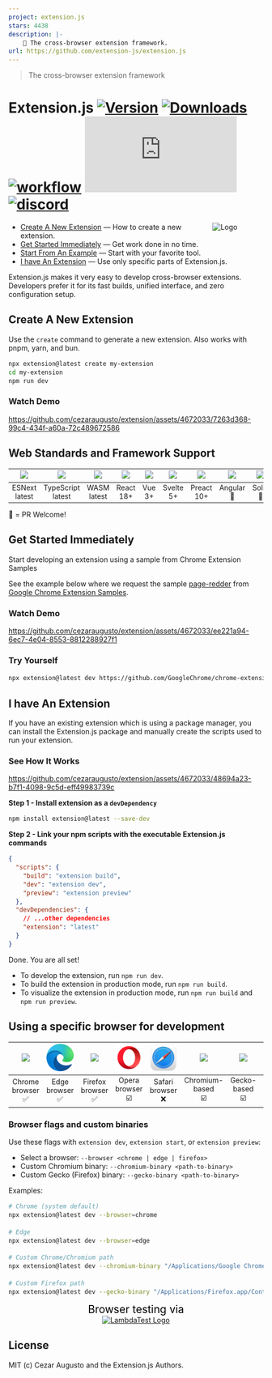 ```yaml
---
project: extension.js
stars: 4438
description: |-
    🧩 The cross-browser extension framework.
url: https://github.com/extension-js/extension.js
---
```


[npm-version-image]: https://img.shields.io/npm/v/extension.svg?color=0971fe
[npm-version-url]: https://www.npmjs.com/package/extension
[downloads-image]: https://img.shields.io/npm/dm/extension.svg?color=2ecc40
[downloads-url]: https://npmjs.org/package/extension
[action-image]: https://github.com/extension-js/extension.js/actions/workflows/ci.yml/badge.svg?branch=main&color=2ecc40
[action-url]: https://github.com/extension-js/extension.js/actions
[coverage-image]: https://img.shields.io/codecov/c/github/extension-js/extension.js?color=2ecc40
[coverage-url]: https://codecov.io/github/extension-js/extension.js
[discord-image]: https://img.shields.io/discord/1253608412890271755?label=Discord&logo=discord&style=flat&color=2ecc40
[discord-url]: https://discord.gg/v9h2RgeTSN
[snyk-image]: https://snyk.io/test/github/extension-js/extension/badge.svg?color=2ecc40
[snyk-url]: https://snyk.io/test/github/extension-js/extension

> The cross-browser extension framework

# Extension.js [![Version][npm-version-image]][npm-version-url] [![Downloads][downloads-image]][downloads-url] [![workflow][action-image]][action-url] [![coverage][coverage-image]][coverage-url] [![discord][discord-image]][discord-url]

<img alt="Logo" align="right" src="https://avatars.githubusercontent.com/u/172809806" width="20%" />

- [Create A New Extension](#create-a-new-extension) — How to create a new extension.
- [Get Started Immediately](#get-started-immediately) — Get work done in no time.
- [Start From An Example](https://github.com/extension-js/extension.js/tree/main/examples) — Start with your favorite tool.
- [I have An Extension](#i-have-an-extension) — Use only specific parts of Extension.js.

Extension.js makes it very easy to develop cross-browser extensions.<br />Developers prefer it for its fast builds, unified interface, and zero configuration setup.

## Create A New Extension

Use the `create` command to generate a new extension. Also works with pnpm, yarn, and bun.

```bash
npx extension@latest create my-extension
cd my-extension
npm run dev
```

### Watch Demo

https://github.com/cezaraugusto/extension/assets/4672033/7263d368-99c4-434f-a60a-72c489672586

## Web Standards and Framework Support

<!-- For a preview of extensions running these technologies, see the [templates](https://templates.extension.land) website. -->

| <img src="https://github.com/cezaraugusto/extension.js/assets/4672033/a9e2541a-96f0-4caa-9fc9-5fc5c3e901c8" width="70"> | <img src="https://github.com/cezaraugusto/extension.js/assets/4672033/b42c5330-9e2a-4045-99c3-1f7d264dfaf4" width="70"> | <img src="https://github.com/cezaraugusto/extension.js/assets/4672033/f19edff3-9005-4f50-b05c-fba615896a7f" width="70"> | <img src="https://github.com/cezaraugusto/extension.js/assets/4672033/ff64721d-d145-4213-930d-e70193f8d57e" width="70"> | <img src="https://github.com/cezaraugusto/extension.js/assets/4672033/15f1314a-aa65-4ce2-a3f3-cf53c4f730cf" width="70"> | <img src="https://github.com/cezaraugusto/extension.js/assets/4672033/de1082fd-7cf6-4202-8c12-a5c3cd3e5b42" width="70"> | <img src="https://github.com/cezaraugusto/extension.js/assets/4672033/8807efd9-93e5-4db5-a1d2-9ac524f7ecc2" width="70"> | <img src="https://github.com/cezaraugusto/extension.js/assets/4672033/c5f8a127-3c2a-4ceb-bb46-948cf2c8bd89" width="70"> | <img src="https://github.com/cezaraugusto/extension.js/assets/4672033/78e5fe3d-dc79-4aa2-954e-1a5973d1d9db" width="70"> |
| :---------------------------------------------------------------------------------------------------------------------: | :---------------------------------------------------------------------------------------------------------------------: | :---------------------------------------------------------------------------------------------------------------------: | :---------------------------------------------------------------------------------------------------------------------: | :---------------------------------------------------------------------------------------------------------------------: | :---------------------------------------------------------------------------------------------------------------------: | :---------------------------------------------------------------------------------------------------------------------: | :---------------------------------------------------------------------------------------------------------------------: | :---------------------------------------------------------------------------------------------------------------------: |
|                                                    ESNext<br>latest                                                     |                                                  TypeScript<br>latest                                                   |                                                     WASM<br>latest                                                      |                                                      React<br>18+                                                       |                                                        Vue<br>3+                                                        |                                                      Svelte<br>5+                                                       |                                                      Preact<br>10+                                                      |                                                      Angular<br>👋                                                      |                                                       Solid<br>👋                                                       |

👋 = PR Welcome!

## Get Started Immediately

Start developing an extension using a sample from Chrome Extension Samples

See the example below where we request the sample [page-redder](https://github.com/GoogleChrome/chrome-extensions-samples/tree/main/functional-samples/sample.page-redder) from [Google Chrome Extension Samples](https://github.com/GoogleChrome/chrome-extensions-samples).

### Watch Demo

https://github.com/cezaraugusto/extension/assets/4672033/ee221a94-6ec7-4e04-8553-8812288927f1

### Try Yourself

```bash
npx extension@latest dev https://github.com/GoogleChrome/chrome-extensions-samples/tree/main/functional-samples/sample.page-redder --browser=edge
```

</details>

## I have An Extension

If you have an existing extension which is using a package manager, you can install the Extension.js package and manually create the scripts used to run your extension.

### See How It Works

https://github.com/cezaraugusto/extension/assets/4672033/48694a23-b7f1-4098-9c5d-eff49983739c

**Step 1 - Install extension as a `devDependency`**

```bash
npm install extension@latest --save-dev
```

**Step 2 - Link your npm scripts with the executable Extension.js commands**

```json
{
  "scripts": {
    "build": "extension build",
    "dev": "extension dev",
    "preview": "extension preview"
  },
  "devDependencies": {
    // ...other dependencies
    "extension": "latest"
  }
}
```

Done. You are all set!

- To develop the extension, run `npm run dev`.
- To build the extension in production mode, run `npm run build`.
- To visualize the extension in production mode, run `npm run build` and `npm run preview`.

## Using a specific browser for development

| <img src="https://raw.githubusercontent.com/alrra/browser-logos/main/src/chrome/chrome.svg" width="70"> | <img src="https://raw.githubusercontent.com/alrra/browser-logos/main/src/edge/edge.svg" width="70"> | <img src="https://raw.githubusercontent.com/alrra/browser-logos/main/src/firefox/firefox.svg" width="70"> | <img src="https://raw.githubusercontent.com/alrra/browser-logos/main/src/opera/opera.svg" width="70"> | <img src="https://raw.githubusercontent.com/alrra/browser-logos/main/src/safari/safari.svg" width="70"> | <img src="https://raw.githubusercontent.com/alrra/browser-logos/main/src/chromium/chromium.svg" width="70"> | <img src="https://raw.githubusercontent.com/alrra/browser-logos/main/src/firefox/firefox.svg" width="70"> | <img src="https://raw.githubusercontent.com/alrra/browser-logos/main/src/firefox/firefox.svg" width="70"> | <img src="https://raw.githubusercontent.com/alrra/browser-logos/main/src/safari-ios/safari-ios.svg" width="70"> |
| :-----------------------------------------------------------------------------------------------------: | :-------------------------------------------------------------------------------------------------: | :-------------------------------------------------------------------------------------------------------: | :---------------------------------------------------------------------------------------------------: | :-----------------------------------------------------------------------------------------------------: | :---------------------------------------------------------------------------------------------------------: | :-------------------------------------------------------------------------------------------------------: | :-------------------------------------------------------------------------------------------------------: | :-------------------------------------------------------------------------------------------------------------: |
|                                          Chrome browser<br>✅                                           |                                         Edge browser<br>✅                                          |                                           Firefox browser<br>✅                                           |                                          Opera browser<br>☑️                                          |                                          Safari browser<br>❌                                           |                                            Chromium-based<br>☑️                                             |                                             Gecko-based<br>☑️                                             |                                          Firefox (Android)<br>❌                                          |                                               Safari (iOS)<br>❌                                                |

### Browser flags and custom binaries

Use these flags with `extension dev`, `extension start`, or `extension preview`:

- Select a browser: `--browser <chrome | edge | firefox>`
- Custom Chromium binary: `--chromium-binary <path-to-binary>`
- Custom Gecko (Firefox) binary: `--gecko-binary <path-to-binary>`

Examples:

```bash
# Chrome (system default)
npx extension@latest dev --browser=chrome

# Edge
npx extension@latest dev --browser=edge

# Custom Chrome/Chromium path
npx extension@latest dev --chromium-binary "/Applications/Google Chrome.app/Contents/MacOS/Google Chrome"

# Custom Firefox path
npx extension@latest dev --gecko-binary "/Applications/Firefox.app/Contents/MacOS/firefox"
```

<div align="center">
  <p>
    <span style="font-size:21px; color:black;">Browser testing via</span><br>
    <a href="https://www.lambdatest.com/?utm_source=extensionjs&utm_medium=sponsor" target="_blank">
      <img src="https://www.lambdatest.com/blue-logo.png" width="250" height="45" alt="LambdaTest Logo" />
    </a>
  </p>
</div>

## License

MIT (c) Cezar Augusto and the Extension.js Authors.

